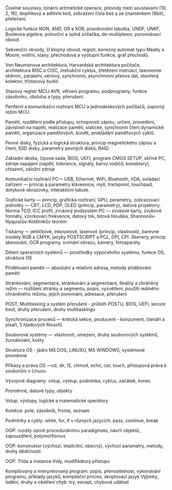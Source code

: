 Číselné soustavy, binární aritmetické operace, převody mezi soustavami (10, 2, 16), doplňkový a aditivní kód, zobrazení čísla bez a se znaménkem (8bit), přetečení.

Logické funkce NON, AND, OR a XOR, pravdivostní tabulka, UNDF, UNKF, Booleova algebra, poloviční a úplná sčítačka, de-multiplexor, porovnávací obvod.

Sekvenční obvody, D klopný obvod, registr, konečný automat typu Meally a Moore, vnitřní, stavy, přechodová a výstupní funkce, graf přechodů.

Von Neumanova architektura, Harvardská architektura počítače, architektura RISC a CISC, instrukční cyklus, zřetězení instrukcí, taxonomie sběrnic, paralelní, sériový, synchronní, asynchronní přenos dat, otevřený kolektor, třístavový budič.

Stavový registr MCIJ AVR, větvení programu, podprogramy, funkce zásobníku, obsluha a typy, přerušení.

Periferní a komunikační rozhraní MCU a jednodeskových počítačů, úsporný režim MCU.

Paměti, rozdělení podle přístupu, schopnosti zápisu, určení, provedení, závislosti na napětí, realizace pamětí, statické, synchronní čtení dynamické paměti, organizace paměťových, buněk, prokládání paměťových cyklů.

Pevné disky, fyzická a logická struktura, princip magnetického zápisu a čtení, SSD disky, parametry pevných disků, RAID.

Základní deska, čipová sada, BIOS, UEFI, program CMOS SETUP, skříně PC, zdroje napájení (napětí, tolerance, signály, barvy vodičů, konektory), chlazení, záložní zdroje

Komunikační rozhraní PC— USB, Ethernet, WiFi, Bluetooth, lrDA, ovládací zařízení — princip a parametry klávesnice, myš, trackpoint, touchpad, dotykové obrazovky, interaktivní tabule.

Grafické karty — princip, grafická rozhraní, GPU, parametry, zobrazovací jednotky — CRT, LCD, PDP, OLED (princip, parametry), datové projektory. Norma TCO, ICC profil, zvukový podsystém 
PC — zvukové karty, zvukové formáty, vzorkovací frekvence, datový tok, bitová hloubka, Shannonův-Nyquistův-Kotělnikův teorém

Tiskárny — jehličkové, inkoustové, laserové (princip, vlastnosti), barevné modely RGB a CMYK, jazyky POSTSCRIPT a PCL, DPI, CPI. Skenery, princip skenování, OCR programy, snímání obrazu, kamery, fotoaparáty.

Dělení operačních systémů — prostředky výpočetního systému, funkce OS, struktura OS

Přidělování paměti — absolutní a relativní adresa, metody přidělování paměti

Stránkování, segmentace, stránkování a segmentace, Reálný a chráněný režim — rozlišení stránky a segmentu, popis, vysvětlení, použití reálného chráněného režimu, jejich porovnání, 
adresace, přerušení

POST, Multitasking a systém přerušení - průběh POSTU, BIOS, UEFI, secure boot, druhy přerušení, druhy multitaskingu

Synchronizace procesů — kritická sekce, producent - konzument, čtenáři a písaři, 5 hladových filosofů

Souborové systémy — vlastnosti, omezení, druhy souborových systémů, žurnálování, kvóty

Struktura OS - jádro MS DOS, LINUXU, MS WINDOWS, systémové proměnné

Příkazy a práva OS —cd, dir, IS, chmod, echo, cat, touch, přístupová práva k souborům v Linuxu

Vývojové diagramy: vstup, výstup, podmínka, cyklus, začátek, konec

Proměnné, datové typy, objekty

Vstup, výstupy, logické a matematické operátory

Kolekce: pole, zásobník, fronta, seznam

Podmínky a cykly: while, for, if v různých jazycích, pass, continue, break

OOP: rozdíly oproti procedurálnímu paradigmatu, návrh objektů, zapouzdření, polymorfismus

OOP: konstruktor (výchozí, implicitní, obecný), výchozí parametry, metody, druhy dědičnosti

OOP: Třída a instance třídy, modifikátory přístupu

Kompilovaný a interpretovaný program: popis, přenositelnost, vykonávání programu, příklady jazyků; kompilační proces, skriptovací jazyk
Výjimky, ladění, druhy a ošetření chyb: try, except, chybová událost
